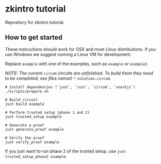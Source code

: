 # zkintro tutorial

Repository for zkintro tutorial.

## How to get started

These instructions should work for OSX and most Linux distributions. If you use Windows we suggest running a Linux VM for development.

Replace `example` with one of the examples, such as `example` or `example2`.

*NOTE: The current `circom` circuits are unfinished. To build them they need to be completed; see files named `*-solution.circom`.*

```
# Install dependencies (`just`, `rust`, `circom`, `snarkjs`)
./scripts/prepare.sh

# Build circuit
just build example

# Perform trusted setup (phase 1 and 2)
just trusted_setup example

# Generate a proof
just generate_proof example

# Verify the proof
just verify_proof example
```

If you just want to run phase 2 of the trusted setup, use `just trusted_setup_phase2 example`.